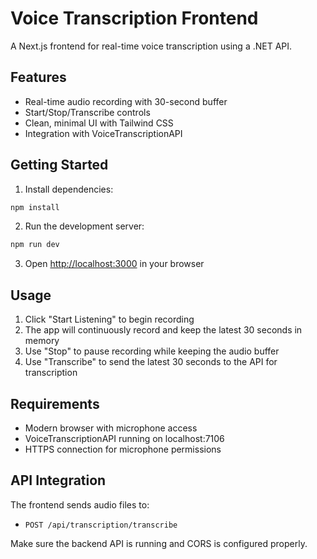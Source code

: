 # Voice Transcription Frontend

A Next.js frontend for real-time voice transcription using a .NET API.

## Features

- Real-time audio recording with 30-second buffer
- Start/Stop/Transcribe controls
- Clean, minimal UI with Tailwind CSS
- Integration with VoiceTranscriptionAPI

## Getting Started

1. Install dependencies:
```bash
npm install
```

2. Run the development server:
```bash
npm run dev
```

3. Open [http://localhost:3000](http://localhost:3000) in your browser

## Usage

1. Click "Start Listening" to begin recording
2. The app will continuously record and keep the latest 30 seconds in memory
3. Use "Stop" to pause recording while keeping the audio buffer
4. Use "Transcribe" to send the latest 30 seconds to the API for transcription

## Requirements

- Modern browser with microphone access
- VoiceTranscriptionAPI running on localhost:7106
- HTTPS connection for microphone permissions

## API Integration

The frontend sends audio files to:
- `POST /api/transcription/transcribe`

Make sure the backend API is running and CORS is configured properly.
